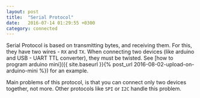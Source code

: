 ```yaml
---
layout: post
title:  "Serial Protocol"
date:   2016-07-14 01:29:55 +0300
category: connected
---
```


Serial Protocol is based on transmitting bytes, and receiving them. For this,
they have two wires - `RX` and `TX`. When connecting two devices (like arduino and
USB - UART TTL converter), they must be twisted. See 
[how to program arduino mini]({{ site.baseurl }}{% post_url 2016-08-02-upload-on-arduino-mini %})
for an example.

Main problems of this protocol, is that you can connect only two devices together, not more.
Other protocols like `SPI` or `I2C` handle this problem.